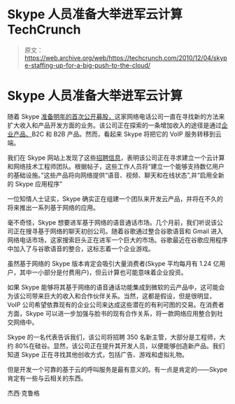 # Skype 人员准备大举进军云计算 TechCrunch

> 原文：<https://web.archive.org/web/https://techcrunch.com/2010/12/04/skype-staffing-up-for-a-big-push-to-the-cloud/>

# Skype 人员准备大举进军云计算

随着 Skype [准备明年的首次公开募股，](https://web.archive.org/web/20221002071735/https://beta.techcrunch.com/2010/08/09/skype-ipo/)这家网络电话公司一直在寻找新的方法来扩大收入和产品开发方面的业务。该公司正在探索的一条增加收入的途径是通过[企业产品、](https://web.archive.org/web/20221002071735/https://beta.techcrunch.com/2010/10/16/skypes-vp-of-enterprise-on-future-strategy-products-and-competitors/)B2C 和 B2B 产品。然而，看起来 Skype 将把它的 VoIP 服务转移到云端。

我们在 Skype 网站上发现了这些[招聘信息](https://web.archive.org/web/20221002071735/http://jobs.skype.com/siliconvalley.html)，表明该公司正在寻求建立一个云计算和网络技术工程师团队。根据帖子，这些工作人员将“建立一个能够支持数亿用户的基础设施。”这些产品将向网络提供“语音、视频、聊天和在线状态”,并“启用全新的 Skype 应用程序”

一位知情人士证实，Skype 确实正在组建一个团队来开发云产品，并将在不久的将来推出一系列基于网络的应用。

毫不奇怪，Skype 想要进军基于网络的语音通话市场。几个月前，我们听说该公司正在搜寻基于网络的聊天初创公司。随着谷歌通过整合谷歌语音和 Gmail 进入网络电话市场，这家搜索巨头正在进军一个巨大的市场。谷歌最近在谷歌应用程序中加入了与谷歌语音的整合，这标志着一个企业游戏。

虽然基于网络的 Skype 版本肯定会吸引大量消费者(Skype 平均每月有 1.24 亿用户，其中一小部分是付费用户)，但云计算也可能意味着企业投资。

如果 Skype 能够将其基于网络的语音通话功能集成到微软的云产品中，这可能会为该公司带来巨大的收入和合作伙伴关系。当然，这都是假设，但是很明显，VoIP 公司希望依靠现有的企业公司来达成这些潜在的有利可图的交易。在消费者方面，Skype 可以进一步加强与脸书的现有合作关系，将一款网络应用整合到社交网络中。

Skype 的一名代表告诉我们，该公司将招聘 350 名新主管，大部分是工程师，大约 80%在硅谷。显然，该公司正在提升其开发人员，以便能够创造新产品。我们知道 Skype 正在寻找其他创收方式，包括广告、游戏和虚拟礼物。

但是开发一个可靠的基于云的呼叫服务是最有意义的。有一点是肯定的——Skype 肯定有一些与云相关的东西。

杰西·克鲁格
